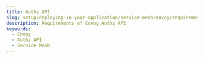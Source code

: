 ```yaml
---
title: Authz API
slug: setup/deploying-in-your-application/service-mesh/envoy/requirements/authzapi
description: Requirements of Envoy Authz API
keywords:
  - Envoy
  - Authz API
  - Service Mesh
---
```

